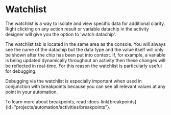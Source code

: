 # Watchlist

The watchlist is a way to isolate and view specific data for additional clarity. Right clicking on any action result or variable datachip in the activity designer will give you the option to 'watch datachip'.

The watchlist tab is located in the same area as the console. You will always see the name of the datachip but the data type and the value itself will only be shown after the chip has been put into context. If, for example, a variable is being updated dynamically throughout an activity then these changes will be reflected in real-time. For this reason the watchlist is particularly useful for debugging.

Debugging via the watchlist is especially important when used in conjunction with breakpoints because you can see all relevant values at any point in your automation.

To learn more about breakpoints, read :docs-link[breakpoints]{id="projects/automation/activities/breakpoints"}.
